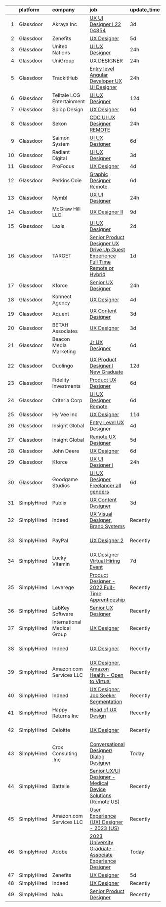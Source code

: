 

|    | platform    | company                      | job                                                                                                                                                                                                                                                                                                                                                                                                                                                                                                                                                                                                                                                                                                                                                                                                                                                                                                                                                    | update_time   | location                      |
|---:|:------------|:-----------------------------|:-------------------------------------------------------------------------------------------------------------------------------------------------------------------------------------------------------------------------------------------------------------------------------------------------------------------------------------------------------------------------------------------------------------------------------------------------------------------------------------------------------------------------------------------------------------------------------------------------------------------------------------------------------------------------------------------------------------------------------------------------------------------------------------------------------------------------------------------------------------------------------------------------------------------------------------------------------|:--------------|:------------------------------|
|  1 | Glassdoor   | Akraya Inc                   | [UX UI Designer I  22 04854](https://www.glassdoor.com/partner/jobListing.htm?pos=114&ao=1136043&s=58&guid=00000182ed970c5c9aa164d2468a8132&src=GD_JOB_AD&t=SR&vt=w&cs=1_3d1e16ff&cb=1661843475877&jobListingId=1008097473644&jrtk=3-0-1gbmpe34fkhqj801-1gbmpe34u25b3000-3e62b19874b1da40-)                                                                                                                                                                                                                                                                                                                                                                                                                                                                                                                                                                                                                                                            | 3d            | Mountain View, CA             |
|  2 | Glassdoor   | Zenefits                     | [UX Designer](https://www.glassdoor.com/partner/jobListing.htm?pos=101&ao=1110586&s=58&guid=00000182ed970c5c9aa164d2468a8132&src=GD_JOB_AD&t=SR&vt=w&ea=1&cs=1_ea6e216d&cb=1661843475876&jobListingId=1008091357111&cpc=82ABD2B5CEB98952&jrtk=3-0-1gbmpe34fkhqj801-1gbmpe34u25b3000-60f85573673f9bf3--6NYlbfkN0BP7N8pYsNWMWBMaWl8ZL7hgGB0AUGZOiHnEaoLHNDW9ROvVNa_h-O2VgHJxwiiK0FvNzL619YT5xjM84m-LPxNMcqrmbfy67nmq_OooHyvM4GX7lNgUrjXmmFng0bY1bmBPBtwPWjl9uOGEcSpndc0U0y-yup-M8T9H_eM1z_7YuX5KEAgmU_Hdo4WVR8w9vRGCxCf3osjAxbAdo4f6eJesh5ZLthllsCn49rStRMdYkfpur0ioyrTe65nrOauvt8SEyL2AXktaDy56zPboHIqa7R8duLXN7C-fiuLOrOqWHDK4v_f1_tmqFKr2R5Z709cg9_cnXVeZR49KWd575PVAqNAhmoee9nXGAkeDNtgVbbu5DE7b1FOvhvfXsWw-of90wUkCWOBS9Pn5GNZ9nng7__a1Irq7adzn0t6Aim6AFIULcv2WBe8Z5dGmmYukYGjtQ4eavX5iRQz32-Wqdi_5rECZ69tDiWIiN37j_eDzDhf-q65JmvUAwgh_o5nHOw%3D)                                                                                                   | 5d            | Remote                        |
|  3 | Glassdoor   | United Nations               | [UI UX Designer](https://www.glassdoor.com/partner/jobListing.htm?pos=112&ao=1136043&s=58&guid=00000182ed970c5c9aa164d2468a8132&src=GD_JOB_AD&t=SR&vt=w&cs=1_49631603&cb=1661843475877&jobListingId=1008100714366&jrtk=3-0-1gbmpe34fkhqj801-1gbmpe34u25b3000-d6ef88cf08e78d5f-)                                                                                                                                                                                                                                                                                                                                                                                                                                                                                                                                                                                                                                                                        | 24h           | New York, NY                  |
|  4 | Glassdoor   | UniGroup                     | [UX DESIGNER](https://www.glassdoor.com/partner/jobListing.htm?pos=119&ao=1136043&s=58&guid=00000182ed970c5c9aa164d2468a8132&src=GD_JOB_AD&t=SR&vt=w&ea=1&cs=1_5d074b66&cb=1661843475877&jobListingId=1008101260034&jrtk=3-0-1gbmpe34fkhqj801-1gbmpe34u25b3000-1c279ba23df6f517-)                                                                                                                                                                                                                                                                                                                                                                                                                                                                                                                                                                                                                                                                      | 24h           | Saint Louis, MO               |
|  5 | Glassdoor   | TrackitHub                   | [Entry level Angular Developer   UX UI Designer](https://www.glassdoor.com/partner/jobListing.htm?pos=103&ao=1110586&s=58&guid=00000182ed970c5c9aa164d2468a8132&src=GD_JOB_AD&t=SR&vt=w&ea=1&cs=1_554be684&cb=1661843475876&jobListingId=1008101431851&cpc=32EE424DE2B657EB&jrtk=3-0-1gbmpe34fkhqj801-1gbmpe34u25b3000-e97608c6d181ff30--6NYlbfkN0DdLn5tXN_RiyJSiFodarGZFJKa8s6F6AK0THPBWp05MQOFQCzoYzZxGxYfJ9hLSNYsJbys6DBTafbFBBjszBxbMt_j1W_2i7zpgsVzQGKmwrQJU15QlzWMC0JPYrRs9hHXSY2_r0LyZgUT8f4VW1f_CjJ3HfrwkBmWSyv4JCZOznODM92b2waMp_uTTY9CimUbWtClMpoTBIfjzmpv0ql8e4kxyRvbVI0WB8r1TsEOsUyT4G1h7kd4yTKhUJ15AwJXGhbxrjAG711CUrlMoy4Fuby5kTUxTwhgj6QQbBXdT70I-rlfcTqzKNI05PueF5mBuCAzWQzvfUxQjl5LulhPMI3_bYXyCQeXolePEIRUyaBpyBqaAYCuksefjGuBpLS0YGvSDJTm9K3MghlwcAbAFRgO_2KQ10XwKUszJybIE9jvkAVHQ1YSH7Ceaq5oJLy8LbYOh4DOvBR0iTeYtoi_4ukPsh-vEOOOxDDSPBmqM-3ymaLYCrzmPVla8V0-VT4%3D)                                                                | 24h           | Remote                        |
|  6 | Glassdoor   | Telltale   LCG Entertainment | [UI UX Designer](https://www.glassdoor.com/partner/jobListing.htm?pos=124&ao=1136043&s=58&guid=00000182ed970c5c9aa164d2468a8132&src=GD_JOB_AD&t=SR&vt=w&ea=1&cs=1_9bbd2eed&cb=1661843475878&jobListingId=1008077348225&jrtk=3-0-1gbmpe34fkhqj801-1gbmpe34u25b3000-d5910ed26c772035-)                                                                                                                                                                                                                                                                                                                                                                                                                                                                                                                                                                                                                                                                   | 12d           | California                    |
|  7 | Glassdoor   | Splop Design                 | [UX Designer](https://www.glassdoor.com/partner/jobListing.htm?pos=121&ao=1136043&s=58&guid=00000182ed970c5c9aa164d2468a8132&src=GD_JOB_AD&t=SR&vt=w&ea=1&cs=1_1b1a2fd8&cb=1661843475878&jobListingId=1008089085671&jrtk=3-0-1gbmpe34fkhqj801-1gbmpe34u25b3000-ac302831dc49789c-)                                                                                                                                                                                                                                                                                                                                                                                                                                                                                                                                                                                                                                                                      | 6d            | Remote                        |
|  8 | Glassdoor   | Sekon                        | [CDC UI UX Designer   REMOTE](https://www.glassdoor.com/partner/jobListing.htm?pos=115&ao=1136043&s=58&guid=00000182ed970c5c9aa164d2468a8132&src=GD_JOB_AD&t=SR&vt=w&ea=1&cs=1_91045c3d&cb=1661843475877&jobListingId=1008102529376&jrtk=3-0-1gbmpe34fkhqj801-1gbmpe34u25b3000-24b6c9337a46385d-)                                                                                                                                                                                                                                                                                                                                                                                                                                                                                                                                                                                                                                                      | 24h           | Atlanta, GA                   |
|  9 | Glassdoor   | Saimon System                | [UI UX Designer](https://www.glassdoor.com/partner/jobListing.htm?pos=113&ao=1136043&s=58&guid=00000182ed970c5c9aa164d2468a8132&src=GD_JOB_AD&t=SR&vt=w&ea=1&cs=1_041328c5&cb=1661843475877&jobListingId=1008088747942&jrtk=3-0-1gbmpe34fkhqj801-1gbmpe34u25b3000-bbca29749c3abcf8-)                                                                                                                                                                                                                                                                                                                                                                                                                                                                                                                                                                                                                                                                   | 6d            | Remote                        |
| 10 | Glassdoor   | Radiant Digital              | [UI UX Designer](https://www.glassdoor.com/partner/jobListing.htm?pos=130&ao=1136043&s=58&guid=00000182ed970c5c9aa164d2468a8132&src=GD_JOB_AD&t=SR&vt=w&ea=1&cs=1_506b58af&cb=1661843475879&jobListingId=1008096848168&jrtk=3-0-1gbmpe34fkhqj801-1gbmpe34u25b3000-033f066b8da88558-)                                                                                                                                                                                                                                                                                                                                                                                                                                                                                                                                                                                                                                                                   | 3d            | Tallahassee, FL               |
| 11 | Glassdoor   | ProFocus                     | [UX Designer](https://www.glassdoor.com/partner/jobListing.htm?pos=122&ao=1136043&s=58&guid=00000182ed970c5c9aa164d2468a8132&src=GD_JOB_AD&t=SR&vt=w&ea=1&cs=1_4cbe95dd&cb=1661843475878&jobListingId=1008093049759&jrtk=3-0-1gbmpe34fkhqj801-1gbmpe34u25b3000-4fb47b6cceb46249-)                                                                                                                                                                                                                                                                                                                                                                                                                                                                                                                                                                                                                                                                      | 4d            | Remote                        |
| 12 | Glassdoor   | Perkins Coie                 | [Graphic Designer   Remote](https://www.glassdoor.com/partner/jobListing.htm?pos=116&ao=1136043&s=58&guid=00000182ed970c5c9aa164d2468a8132&src=GD_JOB_AD&t=SR&vt=w&cs=1_6e5b8286&cb=1661843475877&jobListingId=1008088557866&jrtk=3-0-1gbmpe34fkhqj801-1gbmpe34u25b3000-ebd22c716f2ff4d3-)                                                                                                                                                                                                                                                                                                                                                                                                                                                                                                                                                                                                                                                             | 6d            | Seattle, WA                   |
| 13 | Glassdoor   | Nymbl                        | [UX UI Designer](https://www.glassdoor.com/partner/jobListing.htm?pos=104&ao=1110586&s=58&guid=00000182ed970c5c9aa164d2468a8132&src=GD_JOB_AD&t=SR&vt=w&ea=1&cs=1_36acfcc0&cb=1661843475876&jobListingId=1008101283807&cpc=334ABAF5D42DC775&jrtk=3-0-1gbmpe34fkhqj801-1gbmpe34u25b3000-91cf88c89213ce89--6NYlbfkN0BBGG9LMNqL16EzDx9S3nKk4b6IwprgSJginr0DZD_oW5yEAmn-tqn_0qYGOCff1FTHHBKzqKzApcF7FKVl1tySSU3GoH9Ez0ipbuJ8z49T-042uGr6tj1M5b26SJkMY7zMrmeE80bv18_Q9aUN9OiRnLxsOvs1rCvPRh254Zb3cXaR8ZAnVwDxwjtLEOEuuJo-ImAcWmPlbB-8WUiJSMBZ_ODbySqXO0WI8FgorHSwruiytI97EtbLe2o0w7hcLzl2D-ESq_cTZ1U84orwbpCX2w5eW0ankA6hMnh__zTPyix5cz1TcJOuWILF9j2TKhNZXrjHtPExuoBZJ2rfEqGv47IvZFyDH9jh3ZzWJY68Xqopt8FLwQ8n8l_4T37IRmXsLehcCAqJcnXTsyHbEqFbvRG4CK-4qJL062YnWLfQxEFp8GCfxgQNSkqoV98u5e5YeuLyBfTIS4WEKibx46c1-rcbP8-OtHgddcZqfEGVmGGgkTj_m1TsElBiUyaBkZI%3D)                                                                                                | 24h           | Remote                        |
| 14 | Glassdoor   | McGraw Hill LLC              | [UX Designer II](https://www.glassdoor.com/partner/jobListing.htm?pos=129&ao=1136043&s=58&guid=00000182ed970c5c9aa164d2468a8132&src=GD_JOB_AD&t=SR&vt=w&cs=1_98b66dd1&cb=1661843475878&jobListingId=1008082627792&jrtk=3-0-1gbmpe34fkhqj801-1gbmpe34u25b3000-0c152875bb23747a-)                                                                                                                                                                                                                                                                                                                                                                                                                                                                                                                                                                                                                                                                        | 9d            | Remote                        |
| 15 | Glassdoor   | Laxis                        | [UI UX Designer](https://www.glassdoor.com/partner/jobListing.htm?pos=111&ao=1136043&s=58&guid=00000182ed970c5c9aa164d2468a8132&src=GD_JOB_AD&t=SR&vt=w&ea=1&cs=1_84fff772&cb=1661843475877&jobListingId=1008098594430&jrtk=3-0-1gbmpe34fkhqj801-1gbmpe34u25b3000-3580cb1d638b4dea-)                                                                                                                                                                                                                                                                                                                                                                                                                                                                                                                                                                                                                                                                   | 2d            | Remote                        |
| 16 | Glassdoor   | TARGET                       | [Senior Product Designer  UX    Drive Up Guest Experience  Full Time Remote or Hybrid ](https://www.glassdoor.com/partner/jobListing.htm?pos=120&ao=1136043&s=58&guid=00000182ed970c5c9aa164d2468a8132&src=GD_JOB_AD&t=SR&vt=w&cs=1_838e25c3&cb=1661843475877&jobListingId=1008098794991&jrtk=3-0-1gbmpe34fkhqj801-1gbmpe34u25b3000-d0e606ebdef937c8-)                                                                                                                                                                                                                                                                                                                                                                                                                                                                                                                                                                                                 | 1d            | Minneapolis, MN               |
| 17 | Glassdoor   | Kforce                       | [Senior UX Designer](https://www.glassdoor.com/partner/jobListing.htm?pos=108&ao=1110586&s=58&guid=00000182ed970c5c9aa164d2468a8132&src=GD_JOB_AD&t=SR&vt=w&cs=1_08017f63&cb=1661843475876&jobListingId=1008101416086&cpc=334ABAF5D42DC775&jrtk=3-0-1gbmpe34fkhqj801-1gbmpe34u25b3000-4271781838b092f4--6NYlbfkN0C5IatSLh_Ak1q39eQQoPIxD737RW9NeiYGvIRXkrLjEBkC4LI6KweFWWPiS1PvvlzUOWbobQyRZ3fdL197nFPnxeR9Ox71VdCPhNFc1S63Y1euJhC7_o31Ybp4GdRUej1FohyjOSkGCLMAbYkPCOFiwLLfT6iSDNOW-722EZ-RNhSa2ePaJHz3YzVynGZk-80tCPv8PXZHf6IH0NhtkygR_5H7U_Jj6vgceOSD0c94GMisw5YmEC-GXGAknU14Vp_qVJBxdK1ecR6blyct_ElJJamgdIIzHFwa0ElOS7fbIx9MwrPCNaO2W2zEr2FWXDSHc5PF8ksWPLdUb99JxnufaQIU4-hnxJK8sWoNAZbn5qyxRzCgFgq2ELJ2qY_Rv4Svq8zYu5yYR3ziAKqYZodP7QolvrnciYnPF4fALEEi9oqDfPY-ePoybsFS7ibKlo9BPyo3WNxCEkJm5fy0HgMwgU2XGb5pyoyc5E-EOGqWeo0rFsvzYhh4osPtM4wC3UVepMvjUdFJZd6GL2O9y9GXwRjHVTgnrnakhBTtZaJcISuWyKZf2OmsrlM8JfDLDttVwRvRX1eEUoQjgdX5JQsbI7Wc4akKAZw%3D) | 24h           | Johnston, RI                  |
| 18 | Glassdoor   | Konnect Agency               | [UX Designer](https://www.glassdoor.com/partner/jobListing.htm?pos=102&ao=1110586&s=58&guid=00000182ed970c5c9aa164d2468a8132&src=GD_JOB_AD&t=SR&vt=w&ea=1&cs=1_24ee9031&cb=1661843475876&jobListingId=1008093939348&cpc=82B3195DA92CAF92&jrtk=3-0-1gbmpe34fkhqj801-1gbmpe34u25b3000-1715423aded55dc1--6NYlbfkN0A-7AasZqH9Qn1Anb5-SGr1cEoKuvdHr_Nh2LwbaEhTGLHaGqKtd5LkFPvtd3s1wPstBYRIGqTSLlT6JzvmpRx57RHis6pg7y6Vzuw5OllK1zOdo4QaGUnUACrHwsi0HKafTZ-rUbVsC2RrLZ_OVhoGkr05CxoiiHhmYlVF4dXUIoNqL1Dr9RQSIU0aTa1ppRal4pjREWUFy87d4O7SY-TVYJnQ63PCDK4bR9Mx70t3hywDaObj0YhYxtxmHqjBVCuPQiNA-gx_lcPWx7kHTi03VQXplGOS_h1UYp4MsmHTBW7Vm8iOr5gGGpjA6eW6uXBfRbL-zpgqlw7Qaa7vD1IYE6CXRRAsndxdabFKlXk31ydogql-EXVR7okLw4-wpfeNOrBXH9wo69o_gfPJQLcg8Qyu_VCzUZPdiEWmoJUYXjZjgDRNLATg8JFmWravtkk5jzAj6UrZImKgRxgUxBO84ZS3nuanL6mHhQCB9LdD5JMuiuvVs54j)                                                                                                                 | 4d            | Remote                        |
| 19 | Glassdoor   | Aquent                       | [UX Content Designer](https://www.glassdoor.com/partner/jobListing.htm?pos=105&ao=1110586&s=58&guid=00000182ed970c5c9aa164d2468a8132&src=GD_JOB_AD&t=SR&vt=w&cs=1_55df6367&cb=1661843475876&jobListingId=1008097022745&cpc=F41FEAB56D215062&jrtk=3-0-1gbmpe34fkhqj801-1gbmpe34u25b3000-9c4ea2fd68c138a1--6NYlbfkN0DMrcEu7yrtATojKJA7cEzGQ3FdRGWLh0CZQInL4ECGI9gD0Wolx9R2EDT7B77c2cSz0ILlxy1qbw_aMEPfyCyC6DC8sEqd17STnQFEXOWgc7vqgqypyGYOoWFJ43rMVZcdgUT4Vrix6-zxrUbM2XJCQQ3SwvwtOou9UIz1DNXL_Lh49fyIRs7c1Mf8x-vW6i4KyS0r5M53l31hhQuKl5euTHuV3kmCVnB9EijQHoIqlVh3Av8IVydW3HvpzeA5XaWPFaRA2qEHgJorm9zqQF8sCrBDb2y_pM3o4O6Zg2A_OJryPzGnl3eE5tAf8VLlc_-ohk8nOCn0Z_zCyYGEALS9HVLfYVjqFwCGRHE14hxtTBYh_m5-blsftAByJg2hDgpvX15lkV6KcCfeArLDMOFLzoUV1Y8usAZUXlM3EVA-6A2tbxrzHIvztQGns0Vtw32ZIDaC9unN3a8mHtsxHKMZ)                                                                                                                                              | 3d            | Remote                        |
| 20 | Glassdoor   | BETAH Associates             | [UX Designer](https://www.glassdoor.com/partner/jobListing.htm?pos=123&ao=1136043&s=58&guid=00000182ed970c5c9aa164d2468a8132&src=GD_JOB_AD&t=SR&vt=w&ea=1&cs=1_6b119b40&cb=1661843475878&jobListingId=1008095907297&jrtk=3-0-1gbmpe34fkhqj801-1gbmpe34u25b3000-6429587548d1fa2f-)                                                                                                                                                                                                                                                                                                                                                                                                                                                                                                                                                                                                                                                                      | 3d            | Rockville, MD                 |
| 21 | Glassdoor   | Beacon Media   Marketing     | [Jr  UX Designer](https://www.glassdoor.com/partner/jobListing.htm?pos=110&ao=1136043&s=58&guid=00000182ed970c5c9aa164d2468a8132&src=GD_JOB_AD&t=SR&vt=w&ea=1&cs=1_24a6af14&cb=1661843475877&jobListingId=1008088896525&jrtk=3-0-1gbmpe34fkhqj801-1gbmpe34u25b3000-521c26b19a6e0f0c-)                                                                                                                                                                                                                                                                                                                                                                                                                                                                                                                                                                                                                                                                  | 6d            | Remote                        |
| 22 | Glassdoor   | Duolingo                     | [UX Product Designer I  New Graduate](https://www.glassdoor.com/partner/jobListing.htm?pos=126&ao=1136043&s=58&guid=00000182ed970c5c9aa164d2468a8132&src=GD_JOB_AD&t=SR&vt=w&cs=1_e4a226c4&cb=1661843475878&jobListingId=1008076356274&jrtk=3-0-1gbmpe34fkhqj801-1gbmpe34u25b3000-06ec1169b4343921-)                                                                                                                                                                                                                                                                                                                                                                                                                                                                                                                                                                                                                                                   | 12d           | Pittsburgh, PA                |
| 23 | Glassdoor   | Fidelity Investments         | [Product UX Designer](https://www.glassdoor.com/partner/jobListing.htm?pos=128&ao=1136043&s=58&guid=00000182ed970c5c9aa164d2468a8132&src=GD_JOB_AD&t=SR&vt=w&cs=1_83ec0ffe&cb=1661843475878&jobListingId=1008088358385&jrtk=3-0-1gbmpe34fkhqj801-1gbmpe34u25b3000-7b00c7095deefa73-)                                                                                                                                                                                                                                                                                                                                                                                                                                                                                                                                                                                                                                                                   | 6d            | Boston, MA                    |
| 24 | Glassdoor   | Criteria Corp                | [UI UX Designer  Remote ](https://www.glassdoor.com/partner/jobListing.htm?pos=117&ao=1136043&s=58&guid=00000182ed970c5c9aa164d2468a8132&src=GD_JOB_AD&t=SR&vt=w&ea=1&cs=1_1c41382f&cb=1661843475877&jobListingId=1008087727458&jrtk=3-0-1gbmpe34fkhqj801-1gbmpe34u25b3000-15adc991a0721407-)                                                                                                                                                                                                                                                                                                                                                                                                                                                                                                                                                                                                                                                          | 6d            | Remote                        |
| 25 | Glassdoor   | Hy Vee  Inc                  | [UX Designer](https://www.glassdoor.com/partner/jobListing.htm?pos=127&ao=1136043&s=58&guid=00000182ed970c5c9aa164d2468a8132&src=GD_JOB_AD&t=SR&vt=w&cs=1_bca0dda7&cb=1661843475878&jobListingId=1008078867114&jrtk=3-0-1gbmpe34fkhqj801-1gbmpe34u25b3000-e6abe4bfe5342e1c-)                                                                                                                                                                                                                                                                                                                                                                                                                                                                                                                                                                                                                                                                           | 11d           | Grimes, IA                    |
| 26 | Glassdoor   | Insight Global               | [Entry Level UX Designer](https://www.glassdoor.com/partner/jobListing.htm?pos=109&ao=1110586&s=58&guid=00000182ed970c5c9aa164d2468a8132&src=GD_JOB_AD&t=SR&vt=w&cs=1_3d02c3be&cb=1661843475877&jobListingId=1008094119026&cpc=3BA4CE39D5B5DEF5&jrtk=3-0-1gbmpe34fkhqj801-1gbmpe34u25b3000-98a1e97a064bbe31--6NYlbfkN0BKkHZu3wF05EeDimN_p6sYpKCMArvwa95YdH7UpkaBCqc7l59Erwqcl-ZxWPl_M-lpXymDfCATY05MeQW1btqnPdvjEnWXrX1j2pVL0Mz-cctImSa4MzqwS-CHApU9BOA_alQ1bsJU_Qvo93OJDbowo8OeHbV2Y0nWusnUaB26QKVNRh5O-aWkCOELCVg3c4dKRYAGZjPKkg3Z5sk0gm77L-SMH4CtmIze2bXF8k-gq7TtcC-upTJ7Ms_BcWO1DS-3sg_crDX_IAJeg3MWVTcynq_aGyuqhJtBqEeW6k5v9HY7bj12ZGoI3N8bKdglzbv4InegLH4boaFmUmXorflgz9YBlLNZ4PuXfmskRJr21dAefHuBKZ8o_y1fTAXA_kVNga-gsB_TrFgTX97Ccdl_JYkbmr-d9__IZzynDGabuHas_02CQVOYvBg3N4KhEQNJwQdtU3us2lD6JVPgY3x6FeFPWNIy0cFbZgq1njwAhQ%3D%3D)                                                                                                              | 4d            | Marietta, OH                  |
| 27 | Glassdoor   | Insight Global               | [Remote UX Designer](https://www.glassdoor.com/partner/jobListing.htm?pos=106&ao=1110586&s=58&guid=00000182ed970c5c9aa164d2468a8132&src=GD_JOB_AD&t=SR&vt=w&ea=1&cs=1_e1dd3f16&cb=1661843475876&jobListingId=1008091365784&cpc=8795CF9063CD573D&jrtk=3-0-1gbmpe34fkhqj801-1gbmpe34u25b3000-ec1458d8e905993c--6NYlbfkN0BKkHZu3wF05EeDimN_p6sYpKCMArvwa95YdH7UpkaBCobj99dZAfyu9JevU964-bJuT6Bg-Z4f2_GkibpBAFk6MYGxRkkRGuJVZMnPcKredvhBN6HamDdEM5dpf-N6RkhyAsAlPgZNVlNobNczan-t5sXlVSdc2nYvmL8QBiDGy8aZiMSYIkdF1PltkTUZtxxqpG2qpf60UlrTEW_lypSd3LHPQmw0QUEHL2jZPE1nQGHKv8JQLL0Y5j9gt_KtlneBhVDgJLumIShB7uEXvQuN0GtDaVTXdPAl-eA9EX_pbBuhHdq_uwi8Pdr_p8Sox_qltRf1r7yguIr_YUq8DgXPbMWark5_trmQ2rNE7H0f9mYNyo0Di6N6fa4kVQ8XBsaOw3sYra1GJ8NfiQugAKYt1UEGGUVIo244hwAQ72quWff_Ql327aUHW5yoIs4Yh_0juIRCPC0wqDcU65kfJjfr3a0Z5PH-aQdxEIC3DdlCTnmwGV-q6EG0DikvG-xcSf0%3D)                                                                                            | 5d            | Remote                        |
| 28 | Glassdoor   | John Deere                   | [UX Designer](https://www.glassdoor.com/partner/jobListing.htm?pos=125&ao=1136043&s=58&guid=00000182ed970c5c9aa164d2468a8132&src=GD_JOB_AD&t=SR&vt=w&cs=1_ba8376d0&cb=1661843475878&jobListingId=1008089019467&jrtk=3-0-1gbmpe34fkhqj801-1gbmpe34u25b3000-605429615c5ce553-)                                                                                                                                                                                                                                                                                                                                                                                                                                                                                                                                                                                                                                                                           | 6d            | Chicago, IL                   |
| 29 | Glassdoor   | Kforce                       | [UX UI Designer I](https://www.glassdoor.com/partner/jobListing.htm?pos=107&ao=1110586&s=58&guid=00000182ed970c5c9aa164d2468a8132&src=GD_JOB_AD&t=SR&vt=w&cs=1_5a1e7d20&cb=1661843475876&jobListingId=1008101416352&cpc=AC285F3A3ECA6BB0&jrtk=3-0-1gbmpe34fkhqj801-1gbmpe34u25b3000-5ca18584e6c56758--6NYlbfkN0C5IatSLh_Ak1q39eQQoPIxD737RW9NeiYGvIRXkrLjEBkC4LI6KweFWWPiS1PvvlzUOWbobQyRZ_GH0ST80v1PHAjNgQAnVdKaMTwbySdeJ4kZENHFJ3gk-aqyBLq7_g4PPaD5nYAPosMaA1OTfF0UlD40gSneHZVZFaHtOPm0lc4VAF_IxfLE4qHcuXIy7duaQixoHUPYhDrQhpJ7qdb0QgSOI0AtpMDrnjflyN9OczTPd3yWf94gKP_59jjmxj2bE5B1djm8dxzc1aL5hhDppf9BmOf_KNiWlyC6dVPyYh_ezbtjGRzfrAFTfIwq2aOw11jCzrJZEyCpX6w67dwLbpfOOF_gZUqWhIM_xw18Ve5rYe2q-PD4vzYGKpYmEWqPyzCxFbrcMNpQwfLLba4WNddU4LbeHEQ_X30omouEq837QdNHz15I5wjhshODWqyrPWfMuh83Wmko1ukVAznAieYwLWTERpiF2DoWIrlbC9AUcZyevkCjU9XKA3L7D57XQh4TVJiI1gb6roF1SdG5Me0bqY5VmGvygzNNyQuxCtXNJOBLb07s9c-JiSn-2iWLhAN41CfImNt02roQupvInMohWpDI0Xs%3D)   | 24h           | Mountain View, CA             |
| 30 | Glassdoor   | Goodgame Studios             | [UI UX Designer   Freelancer  all genders ](https://www.glassdoor.com/partner/jobListing.htm?pos=118&ao=1136043&s=58&guid=00000182ed970c5c9aa164d2468a8132&src=GD_JOB_AD&t=SR&vt=w&ea=1&cs=1_eaa9dc84&cb=1661843475877&jobListingId=1008089022927&jrtk=3-0-1gbmpe34fkhqj801-1gbmpe34u25b3000-274a34a72983627e-)                                                                                                                                                                                                                                                                                                                                                                                                                                                                                                                                                                                                                                        | 6d            | Remote                        |
| 31 | SimplyHired | Publix                       | [UX Content Designer](https://www.simplyhired.com/job/LQoOgcE03UYFOry-zK8lxWOg8EyhNvOBxgRawl5fwiZYrqx2mLGtlg?q=ux+designer)                                                                                                                                                                                                                                                                                                                                                                                                                                                                                                                                                                                                                                                                                                                                                                                                                            | 3d            | Lakeland, FL                  |
| 32 | SimplyHired | Indeed                       | [UX Visual Designer, Brand Systems](https://www.simplyhired.com/job/q1Kf_knnGuRyGm_kR0jVC-bONL1zc3nfMNQBwKMGNDucTUuXq2ri0A?q=ux+designer)                                                                                                                                                                                                                                                                                                                                                                                                                                                                                                                                                                                                                                                                                                                                                                                                              | Recently      | United States                 |
| 33 | SimplyHired | PayPal                       | [UX Designer 2](https://www.simplyhired.com/job/BwJ1WhcRxtKpSY2jaEus91kr_gywOUZWqg9-U_gKlqptctYbJaT7Hw?q=ux+designer)                                                                                                                                                                                                                                                                                                                                                                                                                                                                                                                                                                                                                                                                                                                                                                                                                                  | Recently      | New York, NY +5 locations     |
| 34 | SimplyHired | Lucky Vitamin                | [UX Designer Virtual Hiring Event](https://www.simplyhired.com/job/7C89A-BTmYf-vl4DAdkMeJog1jUlUbNcSfQ3uvPbsdAwtSK7ISr-uQ?q=ux+designer)                                                                                                                                                                                                                                                                                                                                                                                                                                                                                                                                                                                                                                                                                                                                                                                                               | 7d            | Conshohocken, PA              |
| 35 | SimplyHired | Leverege                     | [Product Designer - 2022 Full-Time Apprenticeship](https://www.simplyhired.com/job/f2PnrkNkoKjnF_c7MsOM41LbDj7RDHIKkfuGC1pKOOPB0dNQ0HmV5w?q=ux+designer)                                                                                                                                                                                                                                                                                                                                                                                                                                                                                                                                                                                                                                                                                                                                                                                               | Recently      | Remote                        |
| 36 | SimplyHired | LabKey Software              | [Senior UX Designer](https://www.simplyhired.com/job/1Sb1F07gkcoYvDkxozIfGgYSpFEbxhfg058UdQNPx4izlU_I9m6Wjw?q=ux+designer)                                                                                                                                                                                                                                                                                                                                                                                                                                                                                                                                                                                                                                                                                                                                                                                                                             | Recently      | Washington State              |
| 37 | SimplyHired | International Medical Group  | [UX Designer](https://www.simplyhired.com/job/bOPlT1DSE6vyLQpNF0pE5tkERCHJWcUw0vW_IYIJ-wLst3lTSWZ8yw?q=ux+designer)                                                                                                                                                                                                                                                                                                                                                                                                                                                                                                                                                                                                                                                                                                                                                                                                                                    | Recently      | Indianapolis, IN              |
| 38 | SimplyHired | Indeed                       | [UX Designer](https://www.simplyhired.com/job/URziMhrNTaKa1PLKfIfrhF-GuRmaj4gn2FhVHZfhBU3tWsV0R0J4dw?q=ux+designer)                                                                                                                                                                                                                                                                                                                                                                                                                                                                                                                                                                                                                                                                                                                                                                                                                                    | Recently      | United States +4 locations    |
| 39 | SimplyHired | Amazon.com Services LLC      | [UX Designer, Amazon Health - Open to Virtual](https://www.simplyhired.com/job/W52Rq0Qxs77lyPKTwm9k8VRGhIDoIUB0QVPJqzqGjnmXI1LBc71Blw?q=ux+designer)                                                                                                                                                                                                                                                                                                                                                                                                                                                                                                                                                                                                                                                                                                                                                                                                   | Recently      | Remote                        |
| 40 | SimplyHired | Indeed                       | [UX Designer, Job Seeker Segmentation](https://www.simplyhired.com/job/6R1fmhs6F4vTP9kBAT-hAxY-tL2ly3BAThtup4c_B4NZVz_638xJZA?q=ux+designer)                                                                                                                                                                                                                                                                                                                                                                                                                                                                                                                                                                                                                                                                                                                                                                                                           | Recently      | Austin, TX +4 locations       |
| 41 | SimplyHired | Happy Returns Inc            | [Head of UX Design](https://www.simplyhired.com/job/eOuXi403Ah_XkIndcqbcOHfbj-9upRnCBZFyp_sLA8pUZCNIFBKfkQ?q=ux+designer)                                                                                                                                                                                                                                                                                                                                                                                                                                                                                                                                                                                                                                                                                                                                                                                                                              | Recently      | Los Angeles, CA               |
| 42 | SimplyHired | Deloitte                     | [UX Designer](https://www.simplyhired.com/job/dmBTJIhKSsf95Rh9fSHoOL5mCPip3lm9Rsx9C_mMS45l2Z4cZdrWUg?q=ux+designer)                                                                                                                                                                                                                                                                                                                                                                                                                                                                                                                                                                                                                                                                                                                                                                                                                                    | Recently      | San Antonio, TX +72 locations |
| 43 | SimplyHired | Crox Consulting .Inc         | [Conversational Designer/ Dialog Designer](https://www.simplyhired.com/job/m0qB5cQWRIOZAlh0etpla_XDKcoTH6YmwOMzjZpYDtR9AbjydC7K-A?q=ux+designer)                                                                                                                                                                                                                                                                                                                                                                                                                                                                                                                                                                                                                                                                                                                                                                                                       | Today         | Remote                        |
| 44 | SimplyHired | Battelle                     | [Senior UX/UI Designer - Medical Device Solutions (Remote US)](https://www.simplyhired.com/job/6BVqH7iBsSK5vomQZonaGuHlIzqlhBKgxKd9wCH9Ok5xVYSW8MXSVA?q=ux+designer)                                                                                                                                                                                                                                                                                                                                                                                                                                                                                                                                                                                                                                                                                                                                                                                   | Recently      | Columbus, OH                  |
| 45 | SimplyHired | Amazon.com Services LLC      | [User Experience (UX) Designer - 2023 (US)](https://www.simplyhired.com/job/bYPzXGp2CL_PsoQ-Buc-hGfwrVhJ_zZxQfXMhEb2eHvU2Y5t6_Uylg?q=ux+designer)                                                                                                                                                                                                                                                                                                                                                                                                                                                                                                                                                                                                                                                                                                                                                                                                      | Recently      | Seattle, WA                   |
| 46 | SimplyHired | Adobe                        | [2023 University Graduate - Associate Experience Designer](https://www.simplyhired.com/job/0SmV86CmoTMnzK5IpfH62vmCSTqoFfzRjO1fuUEsxs5vG770YAlnJA?q=ux+designer)                                                                                                                                                                                                                                                                                                                                                                                                                                                                                                                                                                                                                                                                                                                                                                                       | Today         | San Francisco, CA             |
| 47 | SimplyHired | Zenefits                     | [UX Designer](https://www.simplyhired.com/job/aFQo3YEJ21S6k_3G5eHOtxVqH-CT1ZUFaorwnoHLGLtx5esZ8Ok-yA?q=ux+designer)                                                                                                                                                                                                                                                                                                                                                                                                                                                                                                                                                                                                                                                                                                                                                                                                                                    | 5d            | Remote                        |
| 48 | SimplyHired | Indeed                       | [UX Designer](https://www.simplyhired.com/job/URziMhrNTaKa1PLKfIfrhF-GuRmaj4gn2FhVHZfhBU3tWsV0R0J4dw?q=ux+designer)                                                                                                                                                                                                                                                                                                                                                                                                                                                                                                                                                                                                                                                                                                                                                                                                                                    | Recently      | United States                 |
| 49 | SimplyHired | haku                         | [Senior Product Designer](https://www.simplyhired.com/job/WsS3v6sdSESGrxnkZZfngWseWC5BKn3mL5fKzrc_nLZHpco0muHVBw?q=ux+designer)                                                                                                                                                                                                                                                                                                                                                                                                                                                                                                                                                                                                                                                                                                                                                                                                                        | Recently      | Miami, FL                     |